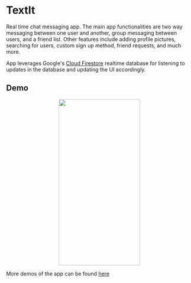 # TextIt
Real time chat messaging app. The main app functionalities are two way messaging between one user and another, group messaging between 
users, and a friend list. Other features include adding profile pictures, searching for users, custom sign up method, friend requests, 
and much more.

App leverages Google's [Cloud Firestore](https://firebase.google.com/docs/firestore) realtime database for listening to updates in the 
database and updating the UI accordingly.

## Demo
<p align="center">
  <img src="demos/main_demo.gif" width="220" height="450">
</p>

More demos of the app can be found [here](demos)
